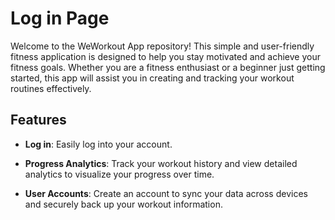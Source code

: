 # Log in Page
Welcome to the WeWorkout App repository! This simple and user-friendly fitness application is designed to help you stay motivated and achieve your fitness goals. Whether you are a fitness enthusiast or a beginner just getting started, this app will assist you in creating and tracking your workout routines effectively.

## Features

- **Log in**: Easily log into your account.

- **Progress Analytics**: Track your workout history and view detailed analytics to visualize your progress over time.

- **User Accounts**: Create an account to sync your data across devices and securely back up your workout information.
